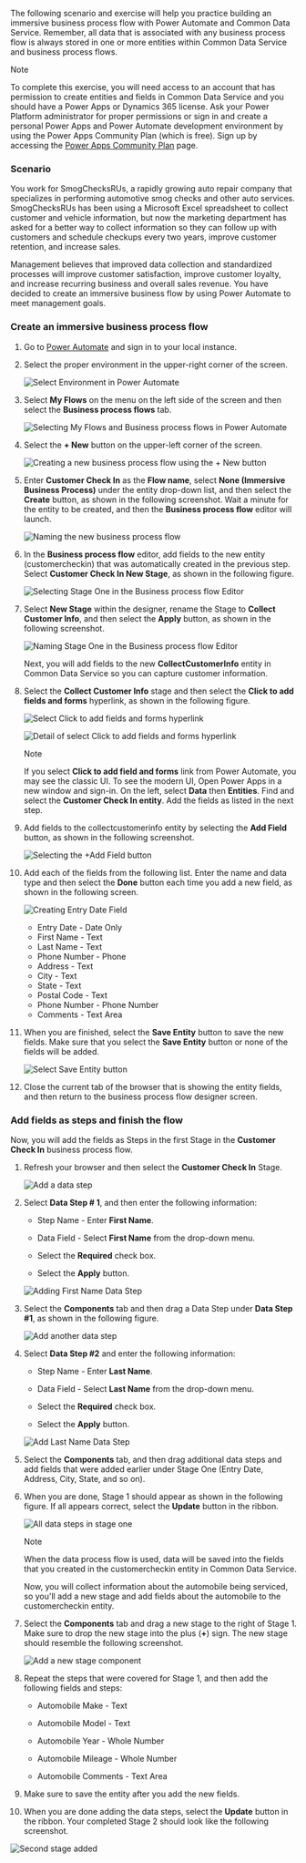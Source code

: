 The following scenario and exercise will help you practice building an immersive business process flow 
with Power Automate and Common Data Service. Remember, all data
that is associated with any business process flow is always stored in one or
more entities within Common Data Service and business process flows.

> [!NOTE]
> To complete this exercise, you will need access to an account that has permission to create entities and fields in Common Data Service and you should have a Power Apps or Dynamics 365 license. Ask your Power Platform administrator for proper permissions or sign in and create a personal Power Apps and Power Automate development environment by using the Power Apps Community Plan (which is free). Sign up by accessing the [Power Apps Community Plan](https://powerapps.microsoft.com/communityplan/?azure-portal=true) page.

### Scenario

You work for SmogChecksRUs, a rapidly growing auto repair company 
that specializes in performing automotive smog checks and other
auto services. SmogChecksRUs has been using a Microsoft Excel spreadsheet to
collect customer and vehicle information, but now the marketing department has asked
for a better way to collect information so they can follow up with
customers and schedule checkups every two years, improve customer
retention, and increase sales.

Management believes that improved data collection and standardized processes
will improve customer satisfaction, improve customer loyalty, and
increase recurring business and overall sales revenue. You have decided
to create an immersive business flow by using Power Automate to meet
management goals. 

### Create an immersive business process flow

1. Go to [Power Automate](https://preview.flow.microsoft.com/?azure-portal=true) and sign
in to your local instance. 

1. Select the proper environment in the upper-right corner of the screen.

	![Select Environment in Power Automate](../media/3-selecting-environment-power-automate.png)

1. Select **My Flows** on the menu on the left side of the screen and then select the **Business process flows** tab.

	![Selecting My Flows and Business process flows in Power Automate](../media/4-selecting-my-flows-business-process-flows-power-automate.png)

1. Select the **+ New** button on the upper-left corner of the screen.

	![Creating a new business process flow using the + New button](../media/5-creating-new-business-process-flow-using-new-button.png)

1. Enter **Customer Check In** as the **Flow name**, select **None (Immersive Business Process)** 
under the entity drop-down list, and then select the **Create** button, as shown in the following screenshot. Wait a minute for the 
entity to be created, and then the **Business process flow** editor will launch.

   ![Naming the new business process flow](../media/6-naming-new-business-process-flow.png)

1. In the **Business process flow** editor, add fields to the 
new entity (customercheckin) that was automatically created in the previous step. 
Select **Customer Check In New Stage**, as shown in the following figure.

   ![Selecting Stage One in the Business process flow Editor](../media/7-selecting-stage-one-business-process-flow-editor.png)

1. Select **New Stage** within the designer, rename the Stage to
**Collect Customer Info**, and then select the **Apply** button, as shown
in the following screenshot.

   ![Naming Stage One in the Business process flow Editor](../media/8-naming-stage-one-business-process-flow-editor.png)

   Next, you will add fields to the new **CollectCustomerInfo** entity in Common Data Service so you can capture customer information.

1. Select the **Collect Customer Info** stage and then select the **Click to add fields and forms** hyperlink, as shown in the following figure.

	![Select Click to add fields and forms hyperlink](../media/9-select-click-add-fields-and-forms-hyperlink.png)

	![Detail of select Click to add fields and forms hyperlink](../media/10-select-click-add-fields-and-forms-hyperlink.png)
	
   > [!NOTE]
   > If you select **Click to add field and forms** link from Power Automate, you may see the classic UI.
   > To see the modern UI, Open Power Apps in a new window and sign-in. On the left, select **Data** then **Entities**.
   > Find and select the **Customer Check In entity**. Add the fields as listed in the next step.

1. Add fields to the collectcustomerinfo entity by selecting the **Add Field** button, as shown in the following screenshot.
  
   ![Selecting the +Add Field button](../media/11-selecting-add-field-button.png)

1. Add each of the fields from the following list. Enter the name and data type and
then select the **Done** button each time you add a new field, as shown in the following screen.

   ![Creating Entry Date Field](../media/12-creating-entry-date-field.png)

	- Entry Date - Date Only
	- First Name - Text
	- Last Name - Text
	- Phone Number - Phone
	- Address - Text
	- City - Text
	- State - Text
	- Postal Code - Text
	- Phone Number - Phone Number
	- Comments - Text Area

1. When you are finished, select the **Save Entity** button to save 
the new fields. Make sure that you select the **Save Entity** button or none
of the fields will be added.

   ![Select Save Entity button](../media/13-select-save-entity-button.png)

1. Close the current tab of the browser that is showing the entity fields, and then 
return to the business process flow designer screen.

### Add fields as steps and finish the flow

Now, you will add the fields as Steps in the first Stage in the **Customer Check In** business process flow. 

1. Refresh your browser and then select the **Customer Check In** Stage.

	![Add a data step](../media/14-add-data-step.png)

1. Select **Data Step # 1**, and then enter the following information:

	-   Step Name - Enter **First Name**.
		
	-   Data Field - Select **First Name** from the drop-down menu.
		
	-   Select the **Required** check box.
		
	-   Select the **Apply** button.
		
	![Adding First Name Data Step](../media/15-adding-first-name-data-step.png)

1. Select the **Components** tab and then drag a Data Step under **Data Step #1**, as shown in the following figure.

   ![Add another data step](../media/16-add-another-data-step.png)

1. Select **Data Step #2** and enter the following information:

	-   Step Name - Enter **Last Name**.
	
	-   Data Field - Select **Last Name** from the drop-down menu.
	
	-   Select the **Required** check box.
	
	-   Select the **Apply** button.

	![Add Last Name Data Step](../media/17-add-last-name-data-step.png)

1. Select the **Components** tab, and then drag additional data steps and add
fields that were added earlier under Stage One (Entry Date, Address, City, State, and so on).

1. When you are done, Stage 1 should appear as shown in the following figure. If all
appears correct, select the **Update** button in the ribbon.

   ![All data steps in stage one](../media/18-all-data-steps-stage-one.png)

	> [!NOTE]
	> When the data process flow is used, data will be saved into the
	fields that you created in the customercheckin entity in Common Data Service.

	Now, you will collect information about the automobile being serviced, so you'll add a new stage and add fields about the automobile to the customercheckin entity.

1. Select the **Components** tab and drag a new stage to the right of
Stage 1. Make sure to drop the new stage into the plus (**+**) sign. The new stage should
resemble the following screenshot.

   ![Add a new stage component](../media/19-add-new-stage-component.png)

1. Repeat the steps that were covered for Stage 1, and then add the following fields and steps:

	-   Automobile Make - Text
	
	-   Automobile Model - Text
	
	-   Automobile Year - Whole Number
	
	-   Automobile Mileage - Whole Number
	
	-   Automobile Comments - Text Area

1. Make sure to save the entity after you add the new fields.

1. When you are done adding the data steps, select the **Update**
button in the ribbon. Your completed Stage 2 should look like the following screenshot.

![Second stage added](../media/20-second-stage-added.png)
